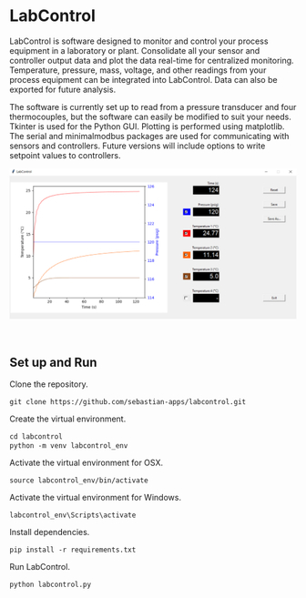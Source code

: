 # LabControl

LabControl is software designed to monitor and control your process equipment in a laboratory or plant. 
Consolidate all your sensor and controller output data and plot the data real-time for centralized monitoring. 
Temperature, pressure, mass, voltage, and other readings from your process equipment can be integrated into LabControl.
Data can also be exported for future analysis.

The software is currently set up to read from a pressure transducer and four thermocouples, but the software can easily be modified to suit your needs. Tkinter is used for the Python GUI. Plotting is performed using matplotlib. The serial and minimalmodbus packages are used for communicating with sensors and controllers. Future versions will include options to write setpoint values to controllers.

![plot](screenshot1.png)

<br />

## Set up and Run

Clone the repository.

```
git clone https://github.com/sebastian-apps/labcontrol.git
```

Create the virtual environment.

```
cd labcontrol
python -m venv labcontrol_env
```

Activate the virtual environment for OSX.

```
source labcontrol_env/bin/activate
```

Activate the virtual environment for Windows.

```
labcontrol_env\Scripts\activate
```

Install dependencies. 

```
pip install -r requirements.txt
```

Run LabControl.

```
python labcontrol.py
```

